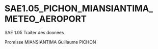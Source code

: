 # SAE1.05_PICHON_MIANSIANTIMA_METEO_AEROPORT

SAE 1.05 Traiter des données

Promisse MIANSIANTIMA 
Guillaume PICHON
